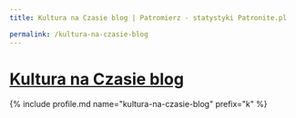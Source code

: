 ```yaml
---
title: Kultura na Czasie blog | Patromierz - statystyki Patronite.pl

permalink: /kultura-na-czasie-blog
---
```


# [Kultura na Czasie blog](https://patronite.pl/kultura-na-czasie-blog)

{% include profile.md name="kultura-na-czasie-blog" prefix="k" %}

